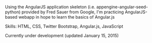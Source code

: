Using the AngularJS application skeleton (i.e. appengine-angular-seed-python) provided by Fred Sauer from Google, I'm practicing AngularJS-based webapp in hope to learn the basics of Angular.js

Skills:
HTML, CSS, Twitter Bootstrap, Angular.js, JavaScript

Currently under development (updated January 15, 2015)
